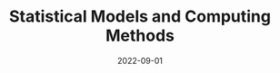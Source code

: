 ---
title: "Statistical Models and Computing Methods"
collection: teaching
type: "Teaching assistant"
permalink: /teaching/2022-fall
venue: "School of Mathematical Sciences, Peking Univeristy"
date: 2022-09-01
---